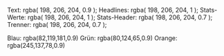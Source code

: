 

Text: rgba( 198, 206, 204, 0.9 );
Headlines: rgba( 198, 206, 204, 1 );
Stats-Werte: rgba( 198, 206, 204, 1 );
Stats-Header: rgba( 198, 206, 204, 0.7 );
Trenner: rgba( 198, 206, 204, 0.7 );

Blau: rgba(82,119,181,0.9)
Grün: rgba(80,124,65,0.9)
Orange: rgba(245,137,78,0.9)
